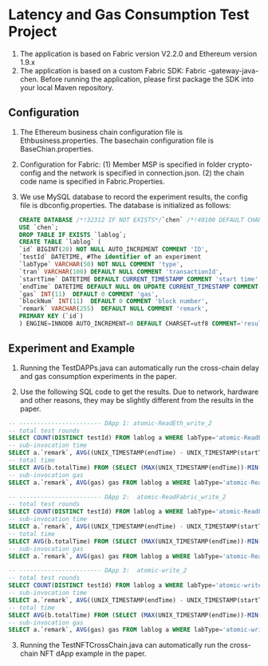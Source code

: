 # Latency and Gas Consumption Test Project

1. The application is based on Fabric version V2.2.0 and Ethereum version 1.9.x
2. The application is based on a custom Fabric SDK: Fabric -gateway-java-chen. Before running the application, please first package the SDK into your local Maven repository.


## Configuration
1. The Ethereum business chain configuration file is Ethbusiness.properties. The basechain configuration file is BaseChian.properties. 

2. Configuration for Fabric: (1) Member MSP is specified in folder crypto-config and the network is specified in connection.json. (2) the chain code name is specified in Fabric.Properties.

3. We use MySQL database to record the experiment results, the config file is dbconfig.properties.
   The database is initialized as follows:
```sql
   CREATE DATABASE /*!32312 IF NOT EXISTS*/`chen` /*!40100 DEFAULT CHARACTER SET utf8 */;
   USE `chen`;
   DROP TABLE IF EXISTS `lablog`;
   CREATE TABLE `lablog` (
   `id` BIGINT(20) NOT NULL AUTO_INCREMENT COMMENT 'ID',
   `testId` DATETIME, #The identifier of an experiment
   `labType` VARCHAR(50) NOT NULL COMMENT 'type',   
   `tran` VARCHAR(100) DEFAULT NULL COMMENT 'transactionId',
   `startTime` DATETIME DEFAULT CURRENT_TIMESTAMP COMMENT 'start time',
   `endTime` DATETIME DEFAULT NULL ON UPDATE CURRENT_TIMESTAMP COMMENT 'end time',
   `gas` INT(11)  DEFAULT 0 COMMENT 'gas',
   `blockNum` INT(11)  DEFAULT 0 COMMENT 'block number',
   `remark` VARCHAR(255)  DEFAULT NULL COMMENT 'remark',
   PRIMARY KEY (`id`)
   ) ENGINE=INNODB AUTO_INCREMENT=0 DEFAULT CHARSET=utf8 COMMENT='resultList';

```
## Experiment and Example

1. Running the TestDAPPs.java can automatically run the cross-chain delay and gas consumption experiments in the paper.

2. Use the following SQL code to get the results. Due to network, hardware and other reasons, they may be slightly different from the results in the paper.

```sql
-- ----------------------- DApp 1: atomic-ReadEth_write_2
-- total test rounds
SELECT COUNT(DISTINCT testId) FROM lablog a WHERE labType='atomic-ReadEth_write_2';
-- sub-invocation time
SELECT a.`remark`, AVG((UNIX_TIMESTAMP(endTime) - UNIX_TIMESTAMP(startTime))) timeuse FROM lablog a WHERE labType='atomic-ReadEth_write_2' GROUP BY remark;
-- total time
SELECT AVG(b.totalTime) FROM (SELECT (MAX(UNIX_TIMESTAMP(endTime))-MIN(UNIX_TIMESTAMP(startTime))) totalTime FROM lablog a WHERE labType='atomic-ReadEth_write_2' GROUP BY a.testId) b;
-- sub-invocation gas
SELECT a.`remark`, AVG(gas) gas FROM lablog a WHERE labType='atomic-ReadEth_write_2' GROUP BY remark;

-- ----------------------- DApp 2:  atomic-ReadFabric_write_2
-- total test rounds
SELECT COUNT(DISTINCT testId) FROM lablog a WHERE labType='atomic-ReadFabric_write_2';
-- sub-invocation time
SELECT a.`remark`, AVG((UNIX_TIMESTAMP(endTime) - UNIX_TIMESTAMP(startTime))) timeuse FROM lablog a WHERE labType='atomic-ReadFabric_write_2' GROUP BY remark;
-- total time
SELECT AVG(b.totalTime) FROM (SELECT (MAX(UNIX_TIMESTAMP(endTime))-MIN(UNIX_TIMESTAMP(startTime))) totalTime FROM lablog a WHERE labType='atomic-ReadFabric_write_2' GROUP BY a.testId) b;
-- sub-invocation gas
SELECT a.`remark`, AVG(gas) gas FROM lablog a WHERE labType='atomic-ReadFabric_write_2' GROUP BY remark;

-- ----------------------- DApp 3:  atomic-write_2
-- total test rounds
SELECT COUNT(DISTINCT testId) FROM lablog a WHERE labType='atomic-write_2';
-- sub-invocation time
SELECT a.`remark`, AVG((UNIX_TIMESTAMP(endTime) - UNIX_TIMESTAMP(startTime))) timeuse FROM lablog a WHERE labType='atomic-write_2' GROUP BY remark;
-- total time
SELECT AVG(b.totalTime) FROM (SELECT (MAX(UNIX_TIMESTAMP(endTime))-MIN(UNIX_TIMESTAMP(startTime))) totalTime FROM lablog a WHERE labType='atomic-write_2' GROUP BY a.testId) b;
-- sub-invocation gas
SELECT a.`remark`, AVG(gas) gas FROM lablog a WHERE labType='atomic-write_2' GROUP BY remark;

```

3. Running the TestNFTCrossChain.java can automatically run the cross-chain NFT dApp example in the paper.




